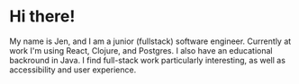 # Hi there!
My name is Jen, and I am a junior (fullstack) software engineer. Currently at work I'm using React, Clojure, and Postgres. I also have an educational backround in Java. I find full-stack work particularly interesting, as well as accessibility and user experience. 
